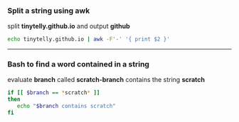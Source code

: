 ### <a name="split-a-string-using-awk">Split a string using awk</a>

split **tinytelly.github.io** and output **github**

```bash
echo tinytelly.github.io | awk -F'-' '{ print $2 }'
```
---
### Bash to find a word contained in a string

evaluate **branch** called **scratch-branch** contains the string **scratch**

```bash
if [[ $branch == *scratch* ]]
then
   echo "$branch contains scratch"
fi
```


